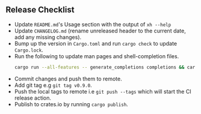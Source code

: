 ## Release Checklist

- Update `README.md`'s Usage section with the output of `xh --help`
- Update `CHANGELOG.md` (rename unreleased header to the current date, add any missing changes).
- Bump up the version in `Cargo.toml` and run `cargo check` to update `Cargo.lock`.
- Run the following to update man pages and shell-completion files.
  ```sh
  cargo run --all-features -- generate_completions completions && cargo run --all-features -- generate_manpages doc
  ```
- Commit changes and push them to remote.
- Add git tag e.g `git tag v0.9.0`.
- Push the local tags to remote i.e `git push --tags` which will start the CI release action.
- Publish to crates.io by running `cargo publish`.
